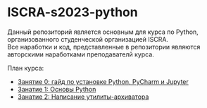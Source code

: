 # ISCRA-s2023-python

Данный репозиторий является основным для курса по Python, организованного студенческой организацией ISCRA.  
Все наработки и код, представленные в репозитории являются авторскими наработками преподавателй курса.

План курса:  
* [Занятие 0: гайд по установке Python, PyCharm и Jupyter](https://github.com/N0ktis/ISCRA-s2023-python/blob/main/lesson_0/lesson_0.md)  
* [Занатие 1: Основы Python](https://github.com/N0ktis/ISCRA-s2023-python/blob/main/lesson_1/lesson_1.md)
* [Занатие 2: Написание утилиты-архиватора](https://github.com/N0ktis/ISCRA-s2023-python/blob/main/lesson_2/lesson_2.md)
